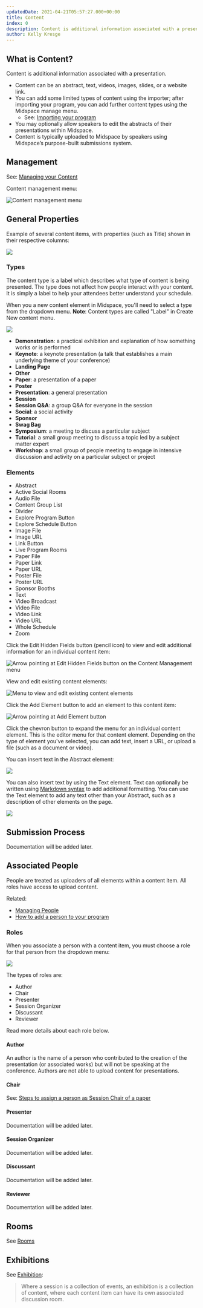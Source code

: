 ```yaml
---
updatedDate: 2021-04-21T05:57:27.000+00:00
title: Content
index: 0
description: Content is additional information associated with a presentation.
author: Kelly Kresge
---
```


## What is Content?

Content is additional information associated with a presentation.

- Content can be an abstract, text, videos, images, slides, or a website link.
- You can add some limited types of content using the importer; after
  importing your program, you can add further content types using the
  Midspace manage menu.
    - See: [Importing your program](https://resources.midspace.app/organizer-guides/getting-started/import/#Overview)
-  You may optionally allow speakers to edit the abstracts of their presentations within Midspace.
- Content is typically uploaded to Midspace by speakers using Midspace’s purpose-built submissions system.

## Management

See: [Managing your Content](https://resources.midspace.app/organizer-guides/conference-setup/content/)

Content management menu:

![Content management menu](/images/content/20220309162338.png)

## General Properties

Example of several content items, with properties (such as Title) shown in their respective columns:

![](/images/content/20220309184634.png)

### Types

The content type is a label which describes what type of content is being presented. The type does not affect how people interact with your content. It is simply a label to help your attendees better understand your schedule.

When you a new content element in Midspace, you'll need to select a type from the dropdown menu. **Note**: Content types are called "Label" in Create New content menu.

![](/images/content/20220309184401.png)

- **Demonstration**: a practical exhibition and explanation of how something works or is performed
- **Keynote**: a keynote presentation (a talk that establishes a main underlying theme of your conference)
- **Landing Page**
- **Other**
- **Paper**: a presentation of a paper
- **Poster**
- **Presentation**: a general presentation
- **Session**
- **Session Q&A**: a group Q&A for everyone in the session
- **Social**: a social activity
- **Sponsor**
- **Swag Bag**
- **Symposium**: a meeting to discuss a particular subject
- **Tutorial**: a small group meeting to discuss a topic led by a subject matter expert
- **Workshop**: a small group of people meeting to engage in intensive discussion and activity on a particular subject or project

### Elements

- Abstract
- Active Social Rooms
- Audio File
- Content Group List
- Divider
- Explore Program Button
- Explore Schedule Button
- Image File
- Image URL
- Link Button
- Live Program Rooms
- Paper File
- Paper Link
- Paper URL
- Poster File
- Poster URL
- Sponsor Booths
- Text
- Video Broadcast
- Video File
- Video Link
- Video URL
- Whole Schedule
- Zoom

Click the Edit Hidden Fields button (pencil icon) to view and edit additional information for an individual content item:

![Arrow pointing at Edit Hidden Fields button on the Content Management menu](/images/content/20220309162754.png)

View and edit existing content elements:

![Menu to view and edit existing content elements](/images/content/20220309161546.png)

Click the Add Element button to add an element to this content item:

![Arrow pointing at Add Element button](/images/content/20220309163007.png)

Click the chevron button to expand the menu for an individual content element. This is the editor menu for that content element. Depending on the type of element you've selected, you can add text, insert a URL, or upload a file (such as a document or video).

You can insert text in the Abstract element:

![](/images/content/20220309183128.png)

You can also insert text by using the Text element. Text can optionally be written using [Markdown syntax](https://www.howtogeek.com/448323/what-is-markdown-and-how-do-you-use-it/) to add additional formatting. You can use the Text element to add any text other than your Abstract, such as a description of other elements on the page.

![](/images/content/20220309183429.png)


## Submission Process

Documentation will be added later.

## Associated People

People are treated as uploaders of all elements within a content item. All roles have access to upload content.

Related:
- [Managing People](https://resources.midspace.app/organizer-guides/conference-setup/people/)
- [How to add a person to your program](https://resources.midspace.app/organizer-guides/conference-setup/people/#You-can-also-follow-these-brief-instructions-to-add-a-person-to-your-program)

### Roles

When you associate a person with a content item, you must choose a role for that person from the dropdown menu:

![](/images/content/image-20220312172525894.png)

The types of roles are:

- Author
- Chair
- Presenter
- Session Organizer
- Discussant
- Reviewer

Read more details about each role below.

#### Author

An author is the name of a person who contributed to the creation of the presentation (or associated works) but will not be speaking at the conference. Authors are not able to upload content for presentations.

#### Chair

See: [Steps to assign a person as Session Chair of a paper](https://resources.midspace.app/organizer-guides/conference-setup/people/#Here-are-a-few-easy-steps-to-assign-a-person-as-Session-Chair-of-a-paper)

#### Presenter

Documentation will be added later.

#### Session Organizer

Documentation will be added later.

#### Discussant

Documentation will be added later.

#### Reviewer

Documentation will be added later.

## Rooms

See [Rooms](/organizer-guides/concepts/Rooms/)

## Exhibitions

See [Exhibition](/organizer-guides/concepts/Events/#Exhibition):

> Where a session is a collection of events, an exhibition is a collection of content, where each content item can have its own associated discussion room.
